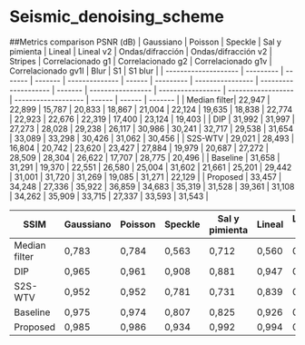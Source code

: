 # Seismic_denoising_scheme

##Metrics comparison
 PSNR (dB)            | Gaussiano | Poisson | Speckle | Sal y pimienta | Lineal | Lineal v2 | Ondas/difracción | Ondas/difracción  v2 | Stripes | Correlacionado g1 | Correlacionado g2 | Correlacionado g1v | Correlacionado gv1I | Blur   | S1     | S1 blur |
| -------------------- | --------- | ------- | ------- | -------------- | ------ | --------- | ---------------- | -------------------- | ------- | ----------------- | ----------------- | ------------------ | ------------------- | ------ | ------ | ------- |
| Median filter| 22,947    | 22,899  | 15,787  | 20,833         | 18,867 | 21,004    | 22,124           | 19,635               | 18,838  | 22,774            | 22,923            | 22,676             | 22,319              | 17,400 | 23,124 | 19,403  |
| DIP                  | 31,992    | 31,997  | 27,273  | 28,028         | 29,238 | 26,117    | 30,986           | 30,241               | 32,717  | 29,538            | 31,654            | 33,089             | 33,298              | 30,426 | 31,062 | 30,456  |
| S2S-WTV              | 29,021    | 28,493  | 16,804  | 20,742         | 23,620 | 23,427    | 27,884           | 19,979               | 20,687  | 27,272            | 28,509            | 28,304             | 26,622              | 17,707 | 28,775 | 20,496  |
| Baseline                 | 31,658    | 31,291  | 19,370  | 22,551         | 26,580 | 25,004    | 31,602           | 21,661               | 25,201  | 29,442            | 31,001            | 31,720             | 31,269              | 19,085 | 31,271 | 22,129  |
| Proposed            | 33,457    | 34,248  | 27,336  | 35,922         | 36,859 | 34,683    | 35,319           | 31,528               | 39,361  | 31,108            | 34,262            | 35,909             | 33,715              | 27,337 | 33,593 | 31,543  |



| SSIM                 | Gaussiano | Poisson | Speckle | Sal y pimienta | Lineal | Lineal v2 | Ondas/difracción | Ondas/difracción  v2 | Stripes | Correlacionado g1 | Correlacionado g2 | Correlacionado g1v | Correlacionado gv1I | Blur  | S1    | S1 blur |
| -------------------- | --------- | ------- | ------- | -------------- | ------ | --------- | ---------------- | -------------------- | ------- | ----------------- | ----------------- | ------------------ | ------------------- | ----- | ----- | ------- |
| Median filter | 0,783     | 0,784   | 0,563   | 0,712          | 0,560  | 0,677     | 0,770            | 0,682                | 0,633   | 0,782             | 0,784             | 0,785              | 0,798               | 0,514 | 0,796 | 0,683   |
| DIP                  | 0,965     | 0,961   | 0,908   | 0,881          | 0,947  | 0,894     | 0,957            | 0,938                | 0,964   | 0,944             | 0,958             | 0,962              | 0,973               | 0,904 | 0,954 | 0,948   |
| S2S-WTV              | 0,952     | 0,952   | 0,781   | 0,731          | 0,839  | 0,808     | 0,949            | 0,762                | 0,798   | 0,934             | 0,942             | 0,952              | 0,951               | 0,550 | 0,953 | 0,770   |
| Baseline                 | 0,975     | 0,974   | 0,807   | 0,825          | 0,926  | 0,883     | 0,976            | 0,843                | 0,948   | 0,965             | 0,978             | 0,988              | 0,988               | 0,600 | 0,981 | 0,851   |
| Proposed            | 0,985     | 0,986   | 0,934   | 0,992          | 0,994  | 0,990     | 0,991            | 0,984                | 0,998   | 0,972             | 0,987             | 0,996              | 0,994               | 0,901 | 0,984 | 0,981   |